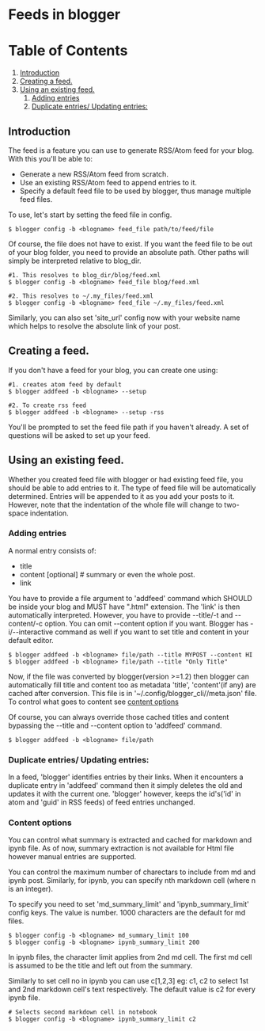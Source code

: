<a id="orgad6581f"></a>
# Feeds in blogger

# Table of Contents

1.  [Introduction](#org44119c8)
2.  [Creating a feed.](#org9ef5f13)
3.  [Using an existing feed.](#org04b5e16)
    1.  [Adding entries](#orgc51c26e)
    2.  [Duplicate entries/ Updating entries:](#orga2fcc10)


<a id="org44119c8"></a>


## Introduction

The feed is a feature you can use to generate RSS/Atom feed for your blog.
With this you'll be able to:

-   Generate a new RSS/Atom feed from scratch.
-   Use an existing RSS/Atom feed to append entries to it.
-   Specify a default feed file to be used by blogger, thus manage multiple feed files.

To use, let's start by setting the feed file in config.

    $ blogger config -b <blogname> feed_file path/to/feed/file

Of course, the file does not have to exist. If you want the feed file to be out of your blog folder,
you need to provide an absolute path. Other paths will simply be interpreted relative to blog_dir.

    #1. This resolves to blog_dir/blog/feed.xml
    $ blogger config -b <blogname> feed_file blog/feed.xml 
    
    #2. This resolves to ~/.my_files/feed.xml
    $ blogger config -b <blogname> feed_file ~/.my_files/feed.xml

Similarly, you can also set 'site_url' config now with your website name which helps to resolve the absolute link of your post.


<a id="org9ef5f13"></a>

## Creating a feed.

If you don't have a feed for your blog, you can create one using:

    #1. creates atom feed by default
    $ blogger addfeed -b <blogname> --setup
    
    #2. To create rss feed
    $ blogger addfeed -b <blogname> --setup -rss

You'll be prompted to set the feed file path if you haven't already. A set of questions will be asked to set up your feed.


<a id="org04b5e16"></a>

## Using an existing feed.

Whether you created feed file with blogger or had existing feed file, you should be able to add entries to it.
The type of feed file will be automatically determined. Entries will be appended to it as you add your posts to it.
However, note that the indentation of the whole file will change to two-space indentation.

<a id="orgc51c26e"></a>

### Adding entries

A normal entry consists of:

-   title
-   content [optional]  # summary or even the whole post.
-   link

You have to provide a file argument to 'addfeed' command which SHOULD be inside your blog and MUST have ".html" extension. The 'link' is then automatically interpreted.
However, you have to provide --title/-t and --content/-c option. You can omit --content option if you want.
Blogger has -i/--interactive command as well if you want to set title and content in your default editor.

    $ blogger addfeed -b <blogname> file/path --title MYPOST --content HI
    $ blogger addfeed -b <blogname> file/path --title "Only Title"

Now, if the file was converted by blogger(version >=1.2) then blogger can automatically fill title and content too as metadata 'title', 'content'(if any) are cached after conversion. This file is in '~/.config/blogger_cli/<blogname>/meta.json' file. To control what goes to content see [content options](#content_options)

Of course, you can always override those cached titles and content bypassing the --title and \--content option to 'addfeed' command.

    $ blogger addfeed -b <blogname> file/path


<a id="orga2fcc10"></a>

### Duplicate entries/ Updating entries:

In a feed, 'blogger' identifies entries by their links. When it encounters a duplicate entry in 'addfeed' command then it simply deletes the old and updates it with the current one.
'blogger' however, keeps the id's('id' in atom and 'guid' in RSS feeds) of feed entries unchanged.


<a id="content_options"></a>

### Content options
You can control what summary is extracted and cached for markdown and ipynb file. As of now, summary extraction is not available for Html file however manual entries are supported.

You can control the maximum number of charectars to include from md and ipynb post. Similarly, for ipynb, you can specify nth markdown cell (where n is an integer).

To specify you need to set 'md_summary_limit' and 'ipynb_summary_limit' config keys. The value is number. 1000 characters are the default for md files.

    $ blogger config -b <blogname> md_summary_limit 100
    $ blogger config -b <blogname> ipynb_summary_limit 200

In ipynb files, the character limit applies from 2nd md cell. The first md cell is assumed to be the title and left out from the summary.

Similarly to set cell no in ipynb you can use c[1,2,3] eg: c1, c2 to select 1st and 2nd markdown cell's text respectively. The default value is c2 for every ipynb file.

    # Selects second markdown cell in notebook
    $ blogger config -b <blogname> ipynb_summary_limit c2

